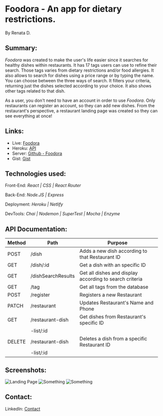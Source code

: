 # Foodora - An app for dietary restrictions. 
By Renata D.

## Summary:
_Foodora_ was created to make the user's life easier since it searches for healthy dishes within restaurants. It has 17 tags users can use to refine their search. Those tags varies from dietary restrictions and/or food allergies. It also allows to search for dishes using a price range or by typing the name. You can choose between the three ways of search. It filters your criteria, returning just the dishes selected according to your choice. It also shows other tags related to that dish.

As a user, you don't need to have an account in order to use _Foodora_. Only restaurants can register an account, so they can add new dishes. From the restaurant's perspective, a restaurant landing page was created so they can see everything at once! 

## Links:

* Live: [Foodora]()
* Heroku: [API]()
* Server: [Github - Foodora](https://github.com/thinkful-ei-panda/renata-foodora-app-server)
* Gist: [Gist](https://gist.github.com/Seraphyne/6cddaba85a34a6df5a964c7efb6cf3d2)


## Technologies used:

Front-End: _React | CSS | React Router_

Back-End: _Node.JS | Express_

Deployment: _Heroku | Netlify_

DevTools: _Chai | Nodemon | SuperTest | Mocha | Enzyme_


## API Documentation:

| Method | Path               | Purpose                                                        |
| ------ | ------------------ | -------------------------------------------------------------- |
| POST   | /dish              | Adds a new dish according to that Restaurant ID                |
| GET    | /dish/:id          | Get a dish with an specific ID                                 |
| GET    | /dishSearchResults | Get all dishes and display according to search criteria        |
| GET    | /tag               | Get all tags from the database                                 |
| POST   | /register          | Registers a new Restaurant                                     |
| PATCH  | /restaurant        | Updates Restaurant's Name and Phone                            |
| GET    | /restaurant-dish   | Get dishes from Restaurant's specific ID                       |
|        | -list/:id          |                                                                |
| DELETE | /restaurant-dish   | Deletes a dish from a specific Restaurant ID                   |
|        | -list/:id          |                                                                |

## Screenshots:

![Landing Page]()
![Something]()
![Something]()

## Contact:
LinkedIn: [Contact](https://www.linkedin.com/in/renatafd/?locale=en_US)